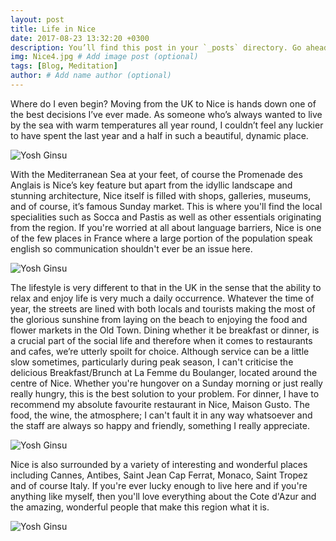 ```yaml
---
layout: post
title: Life in Nice
date: 2017-08-23 13:32:20 +0300
description: You’ll find this post in your `_posts` directory. Go ahead and edit it and re-build the site to see your changes. # Add post description (optional)
img: Nice4.jpg # Add image post (optional)
tags: [Blog, Meditation]
author: # Add name author (optional)
---
```

Where do I even begin? Moving from the UK to Nice is hands down one of the best decisions I’ve ever made. As someone who’s always wanted to live by the sea with warm temperatures all year round, I couldn’t feel any luckier to have spent the last year and a half in such a beautiful, dynamic place.

![Yosh Ginsu]({{site.baseurl}}/assets/img/Nice.jpg)

With the Mediterranean Sea at your feet, of course the Promenade des Anglais is Nice’s key feature but apart from the idyllic landscape and stunning architecture, Nice itself is filled with shops, galleries, museums, and of course, it’s famous Sunday market. This is where you'll find the local specialities such as Socca and Pastis as well as other essentials originating from the region. If you're worried at all about language barriers, Nice is one of the few places in France where a large portion of the population speak english so communication shouldn't ever be an issue here.

![Yosh Ginsu]({{site.baseurl}}/assets/img/Lafemme2.jpg)

The lifestyle is very different to that in the UK in the sense that the ability to relax and enjoy life is very much a daily occurrence. Whatever the time of year, the streets are lined with both locals and tourists making the most of the glorious sunshine from laying on the beach to  enjoying the food and flower markets in the Old Town. Dining whether it be breakfast or dinner, is a crucial part of the social life and therefore when it comes to restaurants and cafes, we’re utterly spoilt for choice. Although service can be a little slow sometimes, particularly during peak season, I can't criticise the delicious Breakfast/Brunch at La Femme du Boulanger, located around the centre of Nice. Whether you're hungover on a Sunday morning or just really really hungry, this is the best solution to your problem. For dinner, I have to recommend my absolute favourite restaurant in Nice, Maison Gusto. The food, the wine, the atmosphere; I can't fault it in any way whatsoever and the staff are always so happy and friendly, something I really appreciate.

![Yosh Ginsu]({{site.baseurl}}/assets/img/Plongeoir.jpg)

Nice is also surrounded by a variety of interesting and wonderful places including Cannes, Antibes, Saint Jean Cap Ferrat, Monaco, Saint Tropez and of course Italy. If you're ever lucky enough to live here and if you're anything like myself, then you'll love everything about the Cote d'Azur and the amazing, wonderful people that make this region what it is.

![Yosh Ginsu]({{site.baseurl}}/assets/img/NiceSunset2.jpg)


[jekyll-docs]: https://jekyllrb.com/docs/home
[jekyll-gh]:   https://github.com/jekyll/jekyll
[jekyll-talk]: https://talk.jekyllrb.com/

